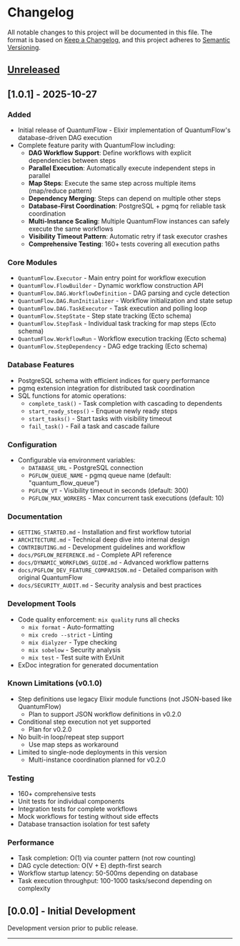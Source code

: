 # Changelog

All notable changes to this project will be documented in this file.
The format is based on [Keep a Changelog](https://keepachangelog.com/en/1.0.0/),
and this project adheres to [Semantic Versioning](https://semver.org/spec/v2.0.0.html).

## [Unreleased]

## [1.0.1] - 2025-10-27

### Added

- Initial release of QuantumFlow - Elixir implementation of QuantumFlow's database-driven DAG execution
- Complete feature parity with QuantumFlow including:
  - **DAG Workflow Support**: Define workflows with explicit dependencies between steps
  - **Parallel Execution**: Automatically execute independent steps in parallel
  - **Map Steps**: Execute the same step across multiple items (map/reduce pattern)
  - **Dependency Merging**: Steps can depend on multiple other steps
  - **Database-First Coordination**: PostgreSQL + pgmq for reliable task coordination
  - **Multi-Instance Scaling**: Multiple QuantumFlow instances can safely execute the same workflows
  - **Visibility Timeout Pattern**: Automatic retry if task executor crashes
  - **Comprehensive Testing**: 160+ tests covering all execution paths

### Core Modules

- `QuantumFlow.Executor` - Main entry point for workflow execution
- `QuantumFlow.FlowBuilder` - Dynamic workflow construction API
- `QuantumFlow.DAG.WorkflowDefinition` - DAG parsing and cycle detection
- `QuantumFlow.DAG.RunInitializer` - Workflow initialization and state setup
- `QuantumFlow.DAG.TaskExecutor` - Task execution and polling loop
- `QuantumFlow.StepState` - Step state tracking (Ecto schema)
- `QuantumFlow.StepTask` - Individual task tracking for map steps (Ecto schema)
- `QuantumFlow.WorkflowRun` - Workflow execution tracking (Ecto schema)
- `QuantumFlow.StepDependency` - DAG edge tracking (Ecto schema)

### Database Features

- PostgreSQL schema with efficient indices for query performance
- pgmq extension integration for distributed task coordination
- SQL functions for atomic operations:
  - `complete_task()` - Task completion with cascading to dependents
  - `start_ready_steps()` - Enqueue newly ready steps
  - `start_tasks()` - Start tasks with visibility timeout
  - `fail_task()` - Fail a task and cascade failure

### Configuration

- Configurable via environment variables:
  - `DATABASE_URL` - PostgreSQL connection
  - `PGFLOW_QUEUE_NAME` - pgmq queue name (default: "quantum_flow_queue")
  - `PGFLOW_VT` - Visibility timeout in seconds (default: 300)
  - `PGFLOW_MAX_WORKERS` - Max concurrent task executions (default: 10)

### Documentation

- `GETTING_STARTED.md` - Installation and first workflow tutorial
- `ARCHITECTURE.md` - Technical deep dive into internal design
- `CONTRIBUTING.md` - Development guidelines and workflow
- `docs/PGFLOW_REFERENCE.md` - Complete API reference
- `docs/DYNAMIC_WORKFLOWS_GUIDE.md` - Advanced workflow patterns
- `docs/PGFLOW_DEV_FEATURE_COMPARISON.md` - Detailed comparison with original QuantumFlow
- `docs/SECURITY_AUDIT.md` - Security analysis and best practices

### Development Tools

- Code quality enforcement: `mix quality` runs all checks
  - `mix format` - Auto-formatting
  - `mix credo --strict` - Linting
  - `mix dialyzer` - Type checking
  - `mix sobelow` - Security analysis
  - `mix test` - Test suite with ExUnit
- ExDoc integration for generated documentation

### Known Limitations (v0.1.0)

- Step definitions use legacy Elixir module functions (not JSON-based like QuantumFlow)
  - Plan to support JSON workflow definitions in v0.2.0
- Conditional step execution not yet supported
  - Plan for v0.2.0
- No built-in loop/repeat step support
  - Use map steps as workaround
- Limited to single-node deployments in this version
  - Multi-instance coordination planned for v0.2.0

### Testing

- 160+ comprehensive tests
- Unit tests for individual components
- Integration tests for complete workflows
- Mock workflows for testing without side effects
- Database transaction isolation for test safety

### Performance

- Task completion: O(1) via counter pattern (not row counting)
- DAG cycle detection: O(V + E) depth-first search
- Workflow startup latency: 50-500ms depending on database
- Task execution throughput: 100-1000 tasks/second depending on complexity

## [0.0.0] - Initial Development

Development version prior to public release.

---

[Unreleased]: https://github.com/mikkihugo/quantum_flow
[0.1.0]: https://github.com/mikkihugo/quantum_flow/releases/tag/v0.1.0
